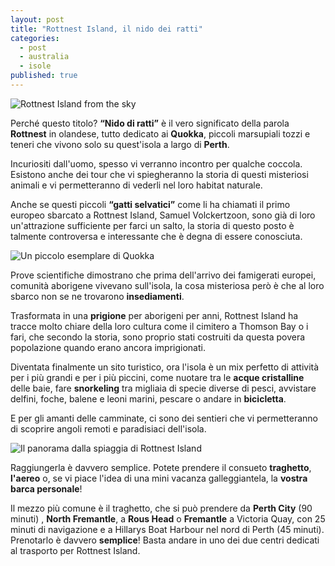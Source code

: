 ```yaml
---
layout: post
title: "Rottnest Island, il nido dei ratti"
categories: 
  - post
  - australia
  - isole
published: true
---
```


![Rottnest Island from the sky][1]

Perché questo titolo? **“Nido di ratti”** è il vero  significato della parola **Rottnest** in olandese, tutto dedicato ai **Quokka**, piccoli marsupiali tozzi e teneri che vivono solo su quest'isola a largo di **Perth**. 

Incuriositi dall'uomo, spesso vi verranno incontro per qualche coccola. Esistono anche dei tour che vi spiegheranno la storia di questi misteriosi animali e vi permetteranno di vederli nel loro habitat naturale. 

Anche se questi piccoli **“gatti selvatici”** come li ha chiamati il primo europeo sbarcato a Rottnest Island, Samuel Volckertzoon, sono già di loro un'attrazione sufficiente per farci un salto, la storia di questo posto è talmente controversa e interessante che è degna di essere conosciuta.

![Un piccolo esemplare di Quokka][2]

Prove scientifiche dimostrano che prima dell'arrivo dei famigerati europei, comunità aborigene vivevano sull'isola, la cosa misteriosa però è che al loro sbarco non se ne trovarono **insediamenti**.

Trasformata in una **prigione** per aborigeni per anni, Rottnest Island ha tracce molto chiare della loro cultura come il cimitero a Thomson Bay o i fari, che secondo la storia, sono proprio stati costruiti da questa povera popolazione quando erano ancora imprigionati.

Diventata finalmente un sito turistico, ora l'isola è un mix perfetto di attività per i più grandi e per i più piccini, come nuotare tra le **acque cristalline** delle baie, fare **snorkeling** tra migliaia di specie diverse di pesci, avvistare delfini, foche, balene e leoni marini, pescare o andare in **bicicletta**. 

E per gli amanti delle camminate, ci sono dei sentieri che vi permetteranno di scoprire angoli remoti e paradisiaci dell'isola.

![Il panorama dalla spiaggia di Rottnest Island][3]

Raggiungerla è davvero semplice. Potete prendere il consueto **traghetto**, **l'aereo** o, se vi piace l'idea di una mini vacanza galleggiantela, la **vostra barca personale**!

Il mezzo più comune è il traghetto, che si può prendere da **Perth City** (90 minuti) , **North Fremantle**, a **Rous Head** o **Fremantle** a Victoria Quay, con 25 minuti di navigazione e a Hillarys Boat Harbour nel nord di Perth (45 minuti).
Prenotarlo è davvero **semplice**! Basta andare in uno dei due centri dedicati al trasporto per Rottnest Island.


 
  


  [1]: https://lh4.googleusercontent.com/4QUvlrxfm276QtKrNIQj0SA5MtV6vDXxXqP90lAhlw=s400 "ROTTNEST ISLAND"
  [2]: https://lh4.googleusercontent.com/s3UytjWRYhxlux7nzT8w7BkAXPH_mtPqL88jBkRZBA=s400 "Quokka"
  [3]: https://lh4.googleusercontent.com/4dJzUX3SNOqidTeus_Zw28D8PCVwzQRD4O6d3eIKyw=s400 "veduta di una spiaggia dell'isola"
